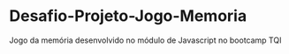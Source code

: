 # Desafio-Projeto-Jogo-Memoria
Jogo da memória desenvolvido no módulo de Javascript no bootcamp TQI
